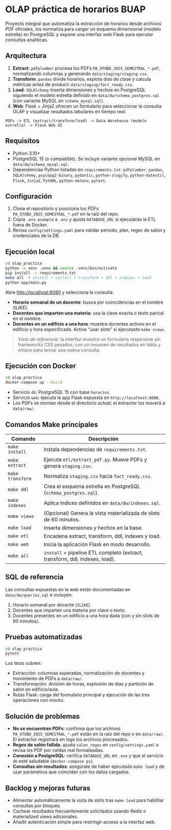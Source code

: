 # OLAP práctica de horarios BUAP

Proyecto integral que automatiza la extracción de horarios desde archivos PDF oficiales, los
normaliza para cargar un esquema dimensional (modelo estrella) en PostgreSQL y expone una
interfaz web Flask para ejecutar consultas analíticas.

## Arquitectura

1. **Extract**: `pdfplumber` procesa los PDFs `PA_OTOÑO_2025_SEMESTRAL_*.pdf`, normalizando
   columnas y generando `data/staging/staging.csv`.
2. **Transform**: `pandas` divide horarios, explota días de clase y calcula métricas antes de
   producir `data/staging/fact_ready.csv`.
3. **Load**: `SQLAlchemy` inserta dimensiones y hechos en PostgreSQL siguiendo el modelo estrella
   definido en `data/dw/schema_postgres.sql` (con variante MySQL en `schema_mysql.sql`).
4. **Web**: Flask + Jinja2 ofrecen un formulario para seleccionar la consulta OLAP y visualizar
   resultados tabulares en tiempo real.

```
PDFs -> ETL (extract/transform/load) -> Data Warehouse (modelo estrella) -> Flask Web UI
```

## Requisitos

- Python 3.10+
- PostgreSQL 15 (o compatible). Se incluye variante opcional MySQL en `data/dw/schema_mysql.sql`.
- Dependencias Python listadas en `requirements.txt`:
  `pdfplumber`, `pandas`, `SQLAlchemy`, `psycopg2-binary`, `pydantic`, `python-slugify`,
  `python-dateutil`, `Flask`, `Jinja2`, `PyYAML`, `python-dotenv`, `pytest`.

## Configuración

1. Clona el repositorio y posiciona los PDFs `PA_OTOÑO_2025_SEMESTRAL_*.pdf` en la raíz del repo.
2. Copia `.env.example` a `.env` y ajusta `DATABASE_URL` si ejecutarás la ETL fuera de Docker.
3. Revisa `config/settings.yaml` para validar periodo, plan, regex de salón y credenciales de la DB.

## Ejecución local

```bash
cd olap_practica
python -m venv .venv && source .venv/bin/activate
pip install -r requirements.txt
make all  # install + extract + transform + ddl + indexes + load
python app/main.py
```

Abre <http://localhost:8080> y selecciona la consulta:

- **Horario semanal de un docente**: busca por coincidencias en el nombre (ILIKE).
- **Docentes que imparten una materia**: usa la clave exacta o texto parcial en el nombre.
- **Docentes en un edificio a una hora**: muestra docentes activos en el edificio y hora
  especificada. Activa “usar slots” si ejecutaste `make views`.

> _Vista de referencia_: la interfaz muestra un formulario responsive sin frameworks CSS pesados,
> con un resumen de resultados en tabla y enlace para lanzar una nueva consulta.

## Ejecución con Docker

```bash
cd olap_practica
docker-compose up --build
```

- Servicio `db`: PostgreSQL 15 con base `horarios`.
- Servicio `web`: ejecuta la app Flask expuesta en `http://localhost:8080`.
- Los PDFs se montan desde el directorio actual; el extractor los moverá a `data/raw/`.

## Comandos Make principales

| Comando       | Descripción                                                                 |
|---------------|------------------------------------------------------------------------------|
| `make install`| Instala dependencias de `requirements.txt`.                                  |
| `make extract`| Ejecuta `etl/extract_pdf.py`. Mueve PDFs y genera `staging.csv`.              |
| `make transform`| Normaliza `staging.csv` hacia `fact_ready.csv`.                           |
| `make ddl`    | Crea el esquema estrella en PostgreSQL (`schema_postgres.sql`).              |
| `make indexes`| Aplica índices definidos en `data/dw/indexes.sql`.                           |
| `make views`  | (Opcional) Genera la vista materializada de slots de 60 minutos.             |
| `make load`   | Inserta dimensiones y hechos en la base.                                     |
| `make etl`    | Encadena extract, transform, ddl, indexes y load.                            |
| `make web`    | Inicia la aplicación Flask en modo desarrollo.                               |
| `make all`    | `install` + pipeline ETL completo (extract, transform, ddl, indexes, load).  |

## SQL de referencia

Las consultas expuestas en la web están documentadas en `data/dw/queries.sql` e incluyen:

1. Horario semanal por docente (`ILIKE`).
2. Docentes que imparten una materia por clave o texto.
3. Docentes presentes en un edificio a una hora dada (con y sin slots de 60 minutos).

## Pruebas automatizadas

```bash
cd olap_practica
pytest
```

Los tests cubren:

- Extracción: columnas esperadas, normalización de docentes y movimiento de PDFs a `data/raw/`.
- Transformación: división de horas, explosión de días y partición de salón en edificio/aula.
- Rutas Flask: carga del formulario principal y ejecución de las tres operaciones con mocks.

## Solución de problemas

- **No se encuentran PDFs**: confirma que los archivos `PA_OTOÑO_2025_SEMESTRAL_*.pdf` están en la
  raíz del repo o en `data/raw/`. El extractor registrará en logs los archivos procesados.
- **Regex de salón fallida**: ajusta `salon_regex` en `config/settings.yaml` o revisa los PDF por
  celdas mal formateadas.
- **Conexión a PostgreSQL**: verifica `DATABASE_URL` en `.env` y que el servicio `db` esté saludable
  (`docker-compose ps`).
- **Consultas sin resultados**: asegúrate de haber ejecutado `make load` y de usar parámetros que
  coincidan con los datos cargados.

## Backlog y mejoras futuras

- Alimentar automáticamente la vista de slots tras `make load` para habilitar consultas por bloques.
- Cachear resultados frecuentemente solicitados usando Redis o materialized views adicionales.
- Añadir autenticación simple para restringir acceso a la interfaz web.
